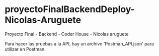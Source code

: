 # proyectoFinalBackendDeploy-Nicolas-Aruguete
Proyecto Final - Backend - Coder House - Nicolas aruguete

Para hacer las pruebas a la API, hay un archivo 'Postman_API.json' para utilizar en Postman.